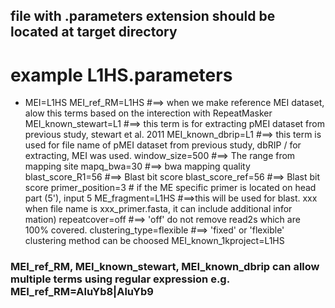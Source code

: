 ## file with .parameters extension should be located at target directory

# example L1HS.parameters

- MEI=L1HS
    MEI_ref_RM=L1HS #==> when we make reference MEI dataset, alow this terms based on the interection with RepeatMasker
    MEI_known_stewart=L1 #==> this term is for extracting pMEI dataset from previous study, stewart et al. 2011 
    MEI_known_dbrip=L1 #==> this term is used for file name of pMEI dataset from previous study, dbRIP / for extracting, MEI was used.
    window_size=500 #==> The range from mapping site
    mapq_bwa=30 #==> bwa mapping quality
    blast_score_R1=56 #==> Blast bit score
    blast_score_ref=56 #==> Blast bit score
    primer_position=3 # if the ME specific primer is located on head part (5'), input 5
    ME_fragment=L1HS #==>this will be used for blast. xxx when file name is xxx_primer.fasta, it can include additional infor mation)
    repeatcover=off #==> 'off' do not remove read2s which are 100% covered. 
    clustering_type=flexible #==> 'fixed' or 'flexible' clustering method can be choosed
    MEI_known_1kproject=L1HS

### MEI_ref_RM, MEI_known_stewart, MEI_known_dbrip can allow multiple terms using regular expression e.g. MEI_ref_RM=AluYb8\|AluYb9
